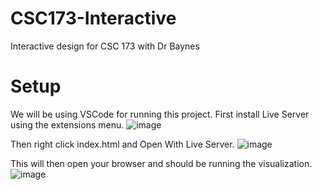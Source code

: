 # CSC173-Interactive
Interactive design for CSC 173 with Dr Baynes

# Setup
We will be using VSCode for running this project. First install Live Server using the extensions menu.
![image](https://user-images.githubusercontent.com/39971693/199818995-d84bfa44-e474-4a0e-a5e8-15cd93e22698.png)

Then right click index.html and Open With Live Server.
![image](https://user-images.githubusercontent.com/39971693/199819047-b473269a-d26f-4428-8123-84c70a8fb964.png)
 
 This will then open your browser and should be running the visualization.
 ![image](https://user-images.githubusercontent.com/39971693/199819201-58fd420c-65b3-46e4-bf13-2c29f0f961e2.png)
